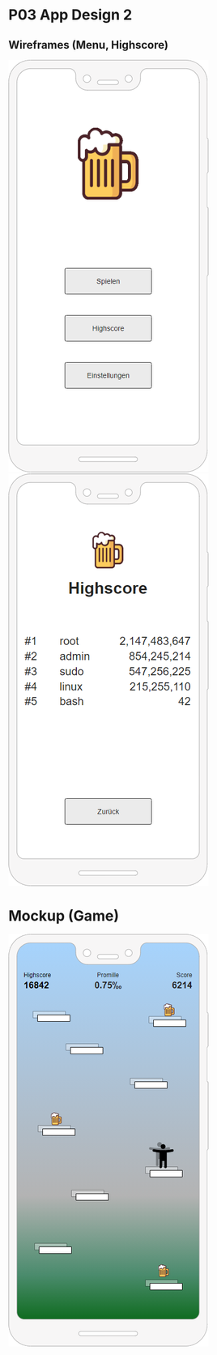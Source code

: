 # P03 App Design 2

## Wireframes (Menu, Highscore)
![wireframe_menu](wireframe_menu.png)
![wireframe_highscore](wireframe_highscore.png)

# Mockup (Game)
![mockup_game](mockup_game.png)
